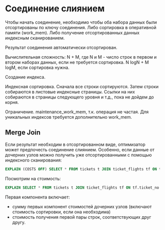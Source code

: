 # Соединение слиянием

Чтобы начать соединение, необходимо чтобы оба набора данных были отсортированы по ключу соединения.
Либо сортировка в оперативной памяти (work_mem).
Либо получение отсортированных данных индексным сканированием.

Результат соединения автоматически отсортирован.

Вычислительная сложность:
N + M, где N и M - число строк в первом и втором наборах данных, если не требуется сортировка.
N logN + M logM, если сортировка нужна.


Создание индекса.

Индексная сортировка.
Сначала все строки сортируются.
Затем строки собираются в листовые индексные страницы.
Ссылки на них собираются в страницы следующего уровня и т.д., пока не дойдем до корня.

Ограничение.
maintenance_work_mem, т.к. операция не частая.
Для уникальных индексов требуется дополнительно work_mem.


## Merge Join

Если результат необходим в отсортированном виде, оптимизатор может предпочесть соединение слиянием.
Особенно, если данные от дочерних узлов можно получить уже отсортированными с помощью индексного сканирования:
```sql
EXPLAIN (COSTS OFF) SELECT * FROM tickets t JOIN ticket_flights tf ON tf.ticket_no = t.ticket_no ORDER BY t.ticket_no;
```

Посмотрим на стоимость:
```sql
EXPLAIN SELECT * FROM tickets t JOIN ticket_flights tf ON tf.ticket_no = t.ticket_no ORDER BY t.ticket_no;
```

Первая компонента включает:
- сумму первых компонент стоимостей дочерних узлов (включают стоимость сортировки, если она необходима)
- стоимость получения первой пары строк, соответствующих друг другу.







```sql

```